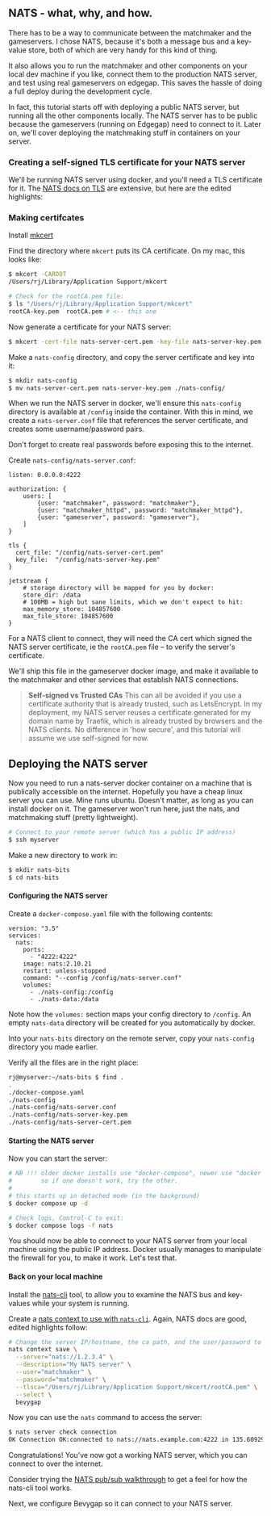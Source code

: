 ## NATS - what, why, and how.

There has to be a way to communicate between the matchmaker and the gameservers. I chose NATS, because
it's both a message bus and a key-value store, both of which are very handy for this kind of thing.

It also allows you to run the matchmaker and other components on your local dev machine if you like, connect them to the production NATS server, and test using real gameservers on edgegap. This saves the hassle of doing a full deploy during the development cycle.

In fact, this tutorial starts off with deploying a public NATS server, but running all the other components locally.
The NATS server has to be public because the gameservers (running on Edgegap) need to connect to it. Later on, we'll cover deploying the matchmaking stuff in containers on your server.

### Creating a self-signed TLS certificate for your NATS server

We'll be running NATS server using docker, and you'll need a TLS certificate for it.
The [NATS docs on TLS](https://docs.nats.io/running-a-nats-service/configuration/securing_nats/tls) are extensive, but here are the edited highlights:

### Making certifcates

Install [mkcert](https://github.com/FiloSottile/mkcert)

Find the directory where `mkcert` puts its CA certificate. On my mac, this looks like:

```bash
$ mkcert -CAROOT
/Users/rj/Library/Application Support/mkcert

# Check for the rootCA.pem file:
$ ls "/Users/rj/Library/Application Support/mkcert"
rootCA-key.pem  rootCA.pem # <-- this one
```

Now generate a certificate for your NATS server:

```bash
$ mkcert -cert-file nats-server-cert.pem -key-file nats-server-key.pem localhost ::1 nats
```

Make a `nats-config` directory, and copy the server certificate and key into it:

```bash
$ mkdir nats-config
$ mv nats-server-cert.pem nats-server-key.pem ./nats-config/
```

When we run the NATS server in docker, we'll ensure this `nats-config` directory is available at `/config` inside the container. With this in mind, we create a `nats-server.conf` file that references the server certificate, and creates some username/password pairs.

Don't forget to create real passwords before exposing this to the internet.

Create `nats-config/nats-server.conf`:
```
listen: 0.0.0.0:4222

authorization: {
    users: [
        {user: "matchmaker", password: "matchmaker"},
        {user: "matchmaker_httpd", password: "matchmaker_httpd"},
        {user: "gameserver", password: "gameserver"},
    ]
}

tls {
  cert_file: "/config/nats-server-cert.pem"
  key_file:  "/config/nats-server-key.pem"
}

jetstream {
    # storage directory will be mapped for you by docker:
    store_dir: /data
    # 100MB = high but sane limits, which we don't expect to hit:
    max_memory_store: 104857600
    max_file_store: 104857600
}
```

For a NATS client to connect, they will need the CA cert which signed the NATS server certificate, ie the `rootCA.pem` file – to verify the server's certificate.

We'll ship this file in the gameserver docker image, and make it available to the matchmaker and other services that establish NATS connections.

> **Self-signed vs Trusted CAs**
> This can all be avoided if you use a certificate authority that is already trusted, such as LetsEncrypt. In my deployment, my NATS server reuses a certificate generated for my domain name by Traefik, which is already trusted by browsers and the NATS clients. No difference in 'how secure', and this tutorial will assume we use self-signed for now.


## Deploying the NATS server

Now you need to run a nats-server docker container on a machine that is publically accessible on the internet. Hopefully you have a cheap linux server you can use. Mine runs ubuntu. Doesn't matter, as long as you can install docker on it. The gameserver won't run here, just the nats, and matchmaking stuff (pretty lightweight).

```bash
# Connect to your remote server (which has a public IP address)
$ ssh myserver
```

Make a new directory to work in:
```bash
$ mkdir nats-bits
$ cd nats-bits
```

#### Configuring the NATS server

Create a `docker-compose.yaml` file with the following contents:
```
version: "3.5"
services:
  nats:
    ports:
      - "4222:4222"
    image: nats:2.10.21
    restart: unless-stopped
    command: "--config /config/nats-server.conf"
    volumes:
      - ./nats-config:/config
      - ./nats-data:/data
```

Note how the `volumes:` section maps your config directory to `/config`. An empty `nats-data` directory will be created for you automatically by docker.

Into your `nats-bits` directory on the remote server, copy your `nats-config` directory you made earlier.

Verify all the files are in the right place:

```bash
rj@myserver:~/nats-bits $ find .
.
./docker-compose.yaml
./nats-config
./nats-config/nats-server.conf
./nats-config/nats-server-key.pem
./nats-config/nats-server-cert.pem
```
#### Starting the NATS server

Now you can start the server:
```bash
# NB !!! older docker installs use "docker-compose", newer use "docker compose"
#        so if one doesn't work, try the other.
#
# this starts up in detached mode (in the background)
$ docker compose up -d

# Check logs, Control-C to exit:
$ docker compose logs -f nats
```

You should now be able to connect to your NATS server from your local machine using the public IP address. Docker usually manages to manipulate the firewall for you, to make it work. Let's test that.

#### Back on your local machine

Install the [nats-cli](https://docs.nats.io/using-nats/nats-tools/nats_cli) tool, to allow you to examine the NATS bus and key-values while your system is running.

Create a [nats context to use with `nats-cli`](https://docs.nats.io/using-nats/nats-tools/nats_cli). Again, NATS docs are good, edited highlights follow:

```bash
# Change the server IP/hostname, the ca path, and the user/password to match your setup.
nats context save \
  --server="nats://1.2.3.4" \
  --description="My NATS server" \
  --user="matchmaker" \
  --password="matchmaker" \
  --tlsca="/Users/rj/Library/Application Support/mkcert/rootCA.pem" \
  --select \
  bevygap
```

Now you can use the `nats` command to access the server:

```bash
$ nats server check connection
OK Connection OK:connected to nats://nats.example.com:4222 in 135.609292ms OK:rtt time 25.149083ms OK:round trip took 0.025140s | connect_time=0.1356s;0.5000;1.0000 rtt=0.0251s;0.5000;1.0000 request_time=0.0251s;0.5000;1.0000

```
Congratulations! You've now got a working NATS server, which you can connect to over the internet.

Consider trying the [NATS pub/sub walkthrough](https://docs.nats.io/nats-concepts/core-nats/pubsub/pubsub_walkthrough) to get a feel for how the nats-cli tool works.

Next, we configure Bevygap so it can connect to your NATS server.